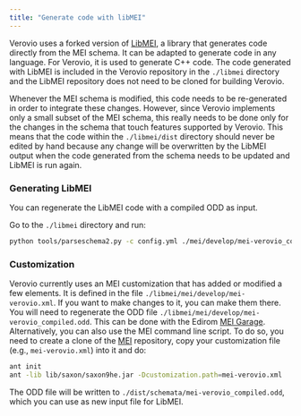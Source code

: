 ```yaml
---
title: "Generate code with libMEI"
---
```


Verovio uses a forked version of [LibMEI](https://github.com/DDMAL/libmei), a library that generates code directly from the MEI schema. It can be adapted to generate code in any language. For Verovio, it is used to generate C++ code. The code generated with LibMEI is included in the Verovio repository in the `./libmei` directory and the LibMEI repository does not need to be cloned for building Verovio.

Whenever the MEI schema is modified, this code needs to be re-generated in order to integrate these changes. However, since Verovio implements only a small subset of the MEI schema, this really needs to be done only for the changes in the schema that touch features supported by Verovio. This means that the code within the `./libmei/dist` directory should never be edited by hand because any change will be overwritten by the LibMEI output when the code generated from the schema needs to be updated and LibMEI is run again.

### Generating LibMEI

You can regenerate the LibMEI code with a compiled ODD as input.

Go to the `./libmei` directory and run:

```bash
python tools/parseschema2.py -c config.yml ./mei/develop/mei-verovio_compiled.odd
```

### Customization

Verovio currently uses an MEI customization that has added or modified a few elements. It is defined in the file `./libmei/mei/develop/mei-verovio.xml`. If you want to make changes to it, you can make them there. You will need to regenerate the ODD file `./libmei/mei/develop/mei-verovio_compiled.odd`. This can be done with the Edirom [MEI Garage](https://meigarage.edirom.de/). Alternatively, you can also use the MEI command line script. To do so, you need to create a clone of the [MEI](https://github.com/music-encoding/music-encoding) repository, copy your customization file (e.g., `mei-verovio.xml`) into it and do:

```bash
ant init
ant -lib lib/saxon/saxon9he.jar -Dcustomization.path=mei-verovio.xml
```

The ODD file will be written to `./dist/schemata/mei-verovio_compiled.odd`, which you can use as new input file for LibMEI.
